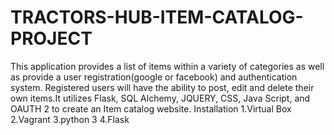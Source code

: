 # TRACTORS-HUB-ITEM-CATALOG-PROJECT
This application provides a list of items within a variety of categories as well as provide a user registration(google or facebook) 
and authentication system. Registered users will have the ability to post, edit and delete their own items.It utilizes Flask, SQL 
Alchemy, JQUERY, CSS, Java Script, and OAUTH 2 to create an Item catalog website.
Installation
1.Virtual Box
2.Vagrant
3.python 3
4.Flask
